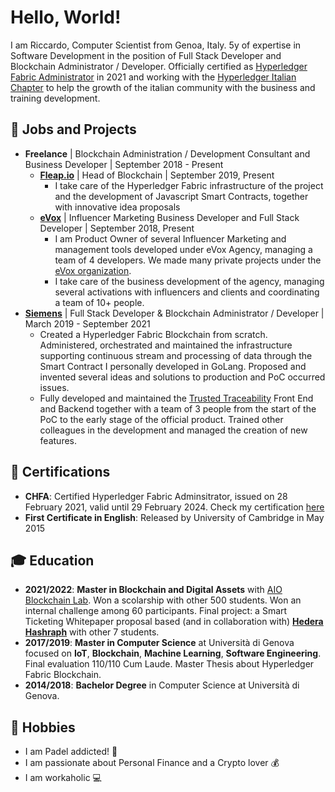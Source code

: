 # Hello, World!

I am Riccardo, Computer Scientist from Genoa, Italy. 5y of expertise in Software Development in the position of Full Stack Developer and Blockchain Administrator / Developer.
Officially certified as [Hyperledger Fabric Administrator](https://www.credly.com/badges/643053e7-54b2-40ea-8454-a0b589364e22?source=linked_in_profile) in 2021 and working with the [Hyperledger Italian Chapter](https://github.com/hyperledger) to help the growth of the italian community with the business and training development.


## 🏢 Jobs and Projects
* **Freelance** | Blockchain Administration / Development Consultant and Business Developer | September 2018 - Present
  * **[Fleap.io](https://fleap.io/)** | Head of Blockchain | September 2019, Present
    * I take care of the Hyperledger Fabric infrastructure of the project and the development of Javascript Smart Contracts, together with innovative idea proposals
  * **[eVox](https://evox.gg/)** | Influencer Marketing Business Developer and Full Stack Developer  | September 2018, Present
    * I am Product Owner of several Influencer Marketing and management tools developed under eVox Agency, managing a team of 4 developers. We made many private projects under the [eVox organization](https://github.com/eVox-gg).
    * I take care of the business development of the agency, managing several activations with influencers and clients and coordinating a team of 10+ people.
* **[Siemens](https://new.siemens.com/global/en/markets/food-beverage/exclusive-area/blockchain-iot.html)** | Full Stack Developer & Blockchain Administrator / Developer | March 2019 - September 2021
  * Created a Hyperledger Fabric Blockchain from scratch. Administered, orchestrated and maintained the infrastructure supporting continuous stream and processing of data through the Smart Contract I personally developed in GoLang. Proposed and invented several ideas and solutions to production and PoC occurred issues.
  * Fully developed and maintained the [Trusted Traceability](https://new.siemens.com/global/en/markets/food-beverage/exclusive-area/blockchain-iot.html) Front End and Backend together with a team of 3 people from the start of the PoC to the early stage of the official product. Trained other colleagues in the development and managed the creation of new features.

## 📜 Certifications
* **CHFA**: Certified Hyperledger Fabric Adminsitrator, issued on 28 February 2021, valid until 29 February 2024. Check my certification [here](https://www.credly.com/badges/643053e7-54b2-40ea-8454-a0b589364e22?source=linked_in_profile)
* **First Certificate in English**: Released by University of Cambridge in May 2015

## 🎓 Education
* **2021/2022**: **Master in Blockchain and Digital Assets** with [AIO Blockchain Lab](https://www.linkedin.com/company/ai1project19/). Won a scolarship with other 500 students. Won an internal challenge among 60 participants. Final project:  a Smart Ticketing Whitepaper proposal based  (and in collaboration with) **[Hedera Hashraph](https://hedera.com/)** with other 7 students.
* **2017/2019**: **Master in Computer Science** at Università di Genova focused on **IoT**, **Blockchain**, **Machine Learning**, **Software Engineering**. Final evaluation 110/110 Cum Laude. Master Thesis about Hyperledger Fabric Blockchain.
* **2014/2018**: **Bachelor Degree** in Computer Science at Università di Genova.

## 🌟 Hobbies
  - I am Padel addicted! 🎾
  - I am passionate about Personal Finance and a Crypto lover 💰
  - I am workaholic 💻